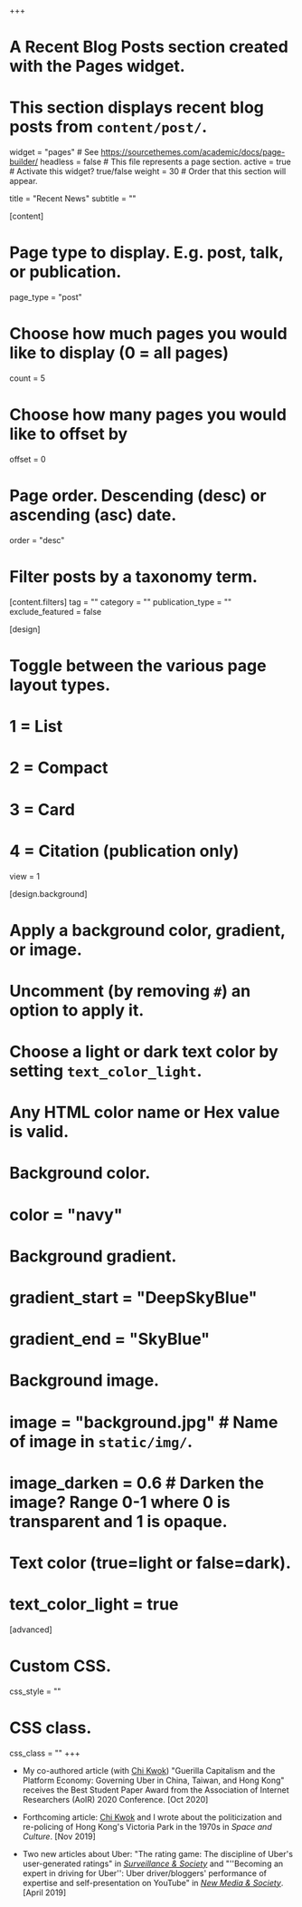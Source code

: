 +++
# A Recent Blog Posts section created with the Pages widget.
# This section displays recent blog posts from `content/post/`.

widget = "pages"  # See https://sourcethemes.com/academic/docs/page-builder/
headless = false  # This file represents a page section.
active = true  # Activate this widget? true/false
weight = 30  # Order that this section will appear.

title = "Recent News"
subtitle = ""

[content]
  # Page type to display. E.g. post, talk, or publication.
  page_type = "post"
  
  # Choose how much pages you would like to display (0 = all pages)
  count = 5
  
  # Choose how many pages you would like to offset by
  offset = 0

  # Page order. Descending (desc) or ascending (asc) date.
  order = "desc"

  # Filter posts by a taxonomy term.
  [content.filters]
    tag = ""
    category = ""
    publication_type = ""
    exclude_featured = false
  
[design]
  # Toggle between the various page layout types.
  #   1 = List
  #   2 = Compact
  #   3 = Card
  #   4 = Citation (publication only)
  view = 1
  
[design.background]
  # Apply a background color, gradient, or image.
  #   Uncomment (by removing `#`) an option to apply it.
  #   Choose a light or dark text color by setting `text_color_light`.
  #   Any HTML color name or Hex value is valid.
  
  # Background color.
  # color = "navy"
  
  # Background gradient.
  # gradient_start = "DeepSkyBlue"
  # gradient_end = "SkyBlue"
  
  # Background image.
  # image = "background.jpg"  # Name of image in `static/img/`.
  # image_darken = 0.6  # Darken the image? Range 0-1 where 0 is transparent and 1 is opaque.

  # Text color (true=light or false=dark).
  # text_color_light = true  
  
[advanced]
 # Custom CSS. 
 css_style = ""
 
 # CSS class.
 css_class = ""
+++

* My co-authored article (with [Chi Kwok](https://politics.utoronto.ca/phd-candidate/kwok-chi/)) "Guerilla Capitalism and the Platform Economy: Governing Uber in China, Taiwan, and Hong Kong" receives the Best Student Paper Award from the Association of Internet Researchers (AoIR) 2020 Conference. [Oct 2020]

* Forthcoming article: [Chi Kwok](https://politics.utoronto.ca/phd-candidate/kwok-chi/) and I wrote about the politicization and re-policing of Hong Kong's Victoria Park in the 1970s in *Space and Culture*. [Nov 2019]

* Two new articles about Uber: "The rating game: The discipline of Uber's user-generated ratings" in [*Surveillance & Society*](https://ojs.library.queensu.ca/index.php/surveillance-and-society/article/view/12911) and "''Becoming an expert in driving for Uber'': Uber driver/bloggers' performance of expertise and self-presentation on YouTube" in [*New Media & Society*](https://journals.sagepub.com/doi/10.1177/1461444819837736). [April 2019]
